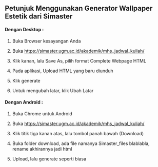 ## Petunjuk Menggunakan Generator Wallpaper Estetik dari Simaster

#### Dengan Desktop :

1. Buka Browser kesayangan Anda

2. Buka https://simaster.ugm.ac.id/akademik/mhs_jadwal_kuliah/

3. Klik kanan, lalu Save As, pilih format Complete Webpage HTML

4. Pada aplikasi, Upload HTML yang baru diunduh

5. Klik generate

6. Untuk mengubah latar, klik Ubah Latar

#### Dengan Android :

1. Buka Chrome untuk Android

2. Buka https://simaster.ugm.ac.id/akademik/mhs_jadwal_kuliah/

3. Klik titik tiga kanan atas, lalu tombol panah bawah (Download)

4. Buka folder download, ada file namanya Simaster_files blablabla, rename akhirannya jadi html

5. Upload, lalu generate seperti biasa
